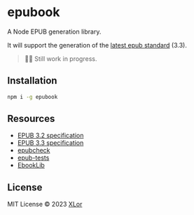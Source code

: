 # epubook

A Node EPUB generation library.

It will support the generation of the [latest epub standard](https://www.w3.org/TR/epub-33/) (3.3).

> 👷‍♂️ Still work in progress.

## Installation

```bash
npm i -g epubook
```

## Resources

+ [EPUB 3.2 specification](https://www.w3.org/publishing/epub32/)
+ [EPUB 3.3 specification](https://www.w3.org/TR/epub-33/)
+ [epubcheck](https://github.com/w3c/epubcheck)
+ [epub-tests](https://w3c.github.io/epub-tests/)
+ [EbookLib](https://github.com/aerkalov/ebooklib)

## License

MIT License © 2023 [XLor](https://github.com/yjl9903)
